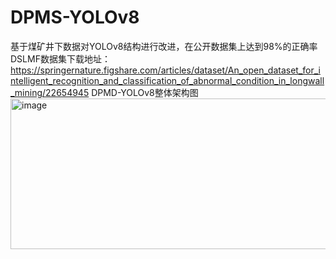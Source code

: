 # DPMS-YOLOv8
基于煤矿井下数据对YOLOv8结构进行改进，在公开数据集上达到98%的正确率
DSLMF数据集下载地址：https://springernature.figshare.com/articles/dataset/An_open_dataset_for_intelligent_recognition_and_classification_of_abnormal_condition_in_longwall_mining/22654945
DPMD-YOLOv8整体架构图
<img width="558" height="241" alt="image" src="https://github.com/user-attachments/assets/052e6e9c-f65a-4317-9339-d4d8f4ce8c77" />
